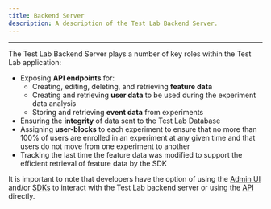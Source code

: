 ```yaml
---
title: Backend Server
description: A description of the Test Lab Backend Server.
---
```


---

The Test Lab Backend Server plays a number of key roles within the Test Lab application:

- Exposing **API endpoints** for:
  - Creating, editing, deleting, and retrieving **feature data**
  - Creating and retrieving **user data** to be used during the experiment data analysis
  - Storing and retrieving **event data** from experiments
- Ensuring the **integrity** of data sent to the Test Lab Database
- Assigning **user-blocks** to each experiment to ensure that no more than 100% of users are enrolled in an experiment at any given time and that users do not move from one experiment to another
- Tracking the last time the feature data was modified to support the efficient retrieval of feature data by the SDK

It is important to note that developers have the option of using the [Admin UI](/docs/admin-ui) and/or [SDKs](/docs/sdk-docs) to interact with the Test Lab backend server or using the [API](/docs/api-docs) directly.

